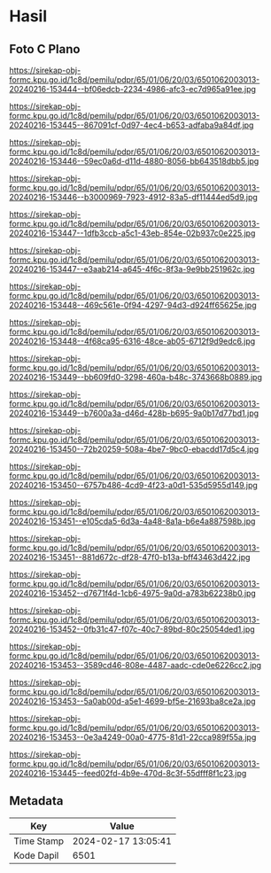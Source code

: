 # Hasil

## Foto C Plano

https://sirekap-obj-formc.kpu.go.id/1c8d/pemilu/pdpr/65/01/06/20/03/6501062003013-20240216-153444--bf06edcb-2234-4986-afc3-ec7d965a91ee.jpg

https://sirekap-obj-formc.kpu.go.id/1c8d/pemilu/pdpr/65/01/06/20/03/6501062003013-20240216-153445--867091cf-0d97-4ec4-b653-adfaba9a84df.jpg

https://sirekap-obj-formc.kpu.go.id/1c8d/pemilu/pdpr/65/01/06/20/03/6501062003013-20240216-153446--59ec0a6d-d11d-4880-8056-bb643518dbb5.jpg

https://sirekap-obj-formc.kpu.go.id/1c8d/pemilu/pdpr/65/01/06/20/03/6501062003013-20240216-153446--b3000969-7923-4912-83a5-df11444ed5d9.jpg

https://sirekap-obj-formc.kpu.go.id/1c8d/pemilu/pdpr/65/01/06/20/03/6501062003013-20240216-153447--1dfb3ccb-a5c1-43eb-854e-02b937c0e225.jpg

https://sirekap-obj-formc.kpu.go.id/1c8d/pemilu/pdpr/65/01/06/20/03/6501062003013-20240216-153447--e3aab214-a645-4f6c-8f3a-9e9bb251962c.jpg

https://sirekap-obj-formc.kpu.go.id/1c8d/pemilu/pdpr/65/01/06/20/03/6501062003013-20240216-153448--469c561e-0f94-4297-94d3-d924ff65625e.jpg

https://sirekap-obj-formc.kpu.go.id/1c8d/pemilu/pdpr/65/01/06/20/03/6501062003013-20240216-153448--4f68ca95-6316-48ce-ab05-6712f9d9edc6.jpg

https://sirekap-obj-formc.kpu.go.id/1c8d/pemilu/pdpr/65/01/06/20/03/6501062003013-20240216-153449--bb609fd0-3298-460a-b48c-3743668b0889.jpg

https://sirekap-obj-formc.kpu.go.id/1c8d/pemilu/pdpr/65/01/06/20/03/6501062003013-20240216-153449--b7600a3a-d46d-428b-b695-9a0b17d77bd1.jpg

https://sirekap-obj-formc.kpu.go.id/1c8d/pemilu/pdpr/65/01/06/20/03/6501062003013-20240216-153450--72b20259-508a-4be7-9bc0-ebacdd17d5c4.jpg

https://sirekap-obj-formc.kpu.go.id/1c8d/pemilu/pdpr/65/01/06/20/03/6501062003013-20240216-153450--6757b486-4cd9-4f23-a0d1-535d5955d149.jpg

https://sirekap-obj-formc.kpu.go.id/1c8d/pemilu/pdpr/65/01/06/20/03/6501062003013-20240216-153451--e105cda5-6d3a-4a48-8a1a-b6e4a887598b.jpg

https://sirekap-obj-formc.kpu.go.id/1c8d/pemilu/pdpr/65/01/06/20/03/6501062003013-20240216-153451--881d672c-df28-47f0-b13a-bff43463d422.jpg

https://sirekap-obj-formc.kpu.go.id/1c8d/pemilu/pdpr/65/01/06/20/03/6501062003013-20240216-153452--d7671f4d-1cb6-4975-9a0d-a783b62238b0.jpg

https://sirekap-obj-formc.kpu.go.id/1c8d/pemilu/pdpr/65/01/06/20/03/6501062003013-20240216-153452--0fb31c47-f07c-40c7-89bd-80c25054ded1.jpg

https://sirekap-obj-formc.kpu.go.id/1c8d/pemilu/pdpr/65/01/06/20/03/6501062003013-20240216-153453--3589cd46-808e-4487-aadc-cde0e6226cc2.jpg

https://sirekap-obj-formc.kpu.go.id/1c8d/pemilu/pdpr/65/01/06/20/03/6501062003013-20240216-153453--5a0ab00d-a5e1-4699-bf5e-21693ba8ce2a.jpg

https://sirekap-obj-formc.kpu.go.id/1c8d/pemilu/pdpr/65/01/06/20/03/6501062003013-20240216-153453--0e3a4249-00a0-4775-81d1-22cca989f55a.jpg

https://sirekap-obj-formc.kpu.go.id/1c8d/pemilu/pdpr/65/01/06/20/03/6501062003013-20240216-153445--feed02fd-4b9e-470d-8c3f-55dfff8f1c23.jpg


## Metadata

| Key        | Value               |
| ---------- | ------------------- |
| Time Stamp | 2024-02-17 13:05:41 |
| Kode Dapil | 6501                |



